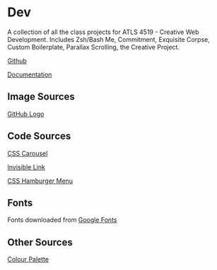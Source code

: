 # Dev

A collection of all the class projects for ATLS 4519 - Creative Web Development. Includes Zsh/Bash Me, Commitment, Exquisite Corpse, Custom Boilerplate, Parallax Scrolling, the Creative Project.

[Github](https://github.com/charliekoepke/ATLS4519)

[Documentation](https://charliekoepke.wordpress.com/projects/atls-4519-creative-web-development/)

## Image Sources

[GitHub Logo](https://pngset.com/download-free-png-wilue)

## Code Sources

[CSS Carousel](https://css-tricks.com/css-only-carousel/)

[Invisible Link](https://stackoverflow.com/questions/2643529/add-url-link-in-css-background-image)

[CSS Hamburger Menu](https://alvarotrigo.com/blog/hamburger-menu-css/)

## Fonts

Fonts downloaded from [Google Fonts](https://fonts.google.com/)

## Other Sources

[Colour Palette](https://color.adobe.com/blue-color-theme-10213841/)